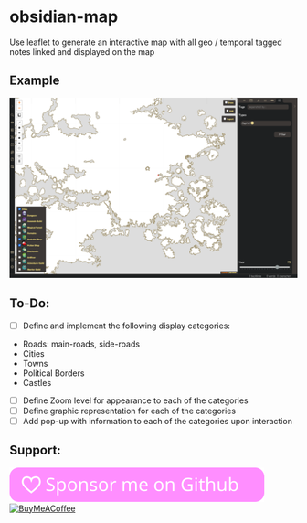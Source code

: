 # obsidian-map

Use leaflet to generate an interactive map with all geo / temporal tagged notes linked and displayed on the map 

## Example

![example_1](https://raw.githubusercontent.com/Darakah/obsidian-map/main/images/Example_3.png)

## To-Do:

- [ ] Define and implement the following display categories:
* Roads: main-roads, side-roads
* Cities
* Towns
* Political Borders
* Castles

- [ ] Define Zoom level for appearance to each of the categories
- [ ] Define graphic representation for each of the categories
- [ ] Add pop-up with information to each of the categories upon interaction

## Support:
[![Github Sponsorship](https://raw.githubusercontent.com/Darakah/Darakah/e0fe245eaef23cb4a5f19fe9a09a9df0c0cdc8e1/icons/github_sponsor_btn.svg)](https://github.com/sponsors/Darakah) [<img src="https://cdn.buymeacoffee.com/buttons/v2/default-yellow.png" alt="BuyMeACoffee" width="100">](https://www.buymeacoffee.com/darakah)
